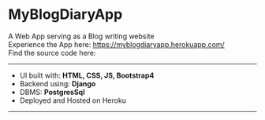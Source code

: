 # MyBlogDiaryApp

A Web App serving as a Blog writing website<br>
Experience the App here: https://myblogdiaryapp.herokuapp.com/<br>
Find the source code here: <br>
<hr>


<ul>
    <li>UI built with: <b>HTML, CSS, JS, Bootstrap4</b></li>
    <li>Backend using: <b>Django</b></li>   
    <li>DBMS: <b>PostgresSql</b></li>
    <li>Deployed and Hosted on Heroku</li>
</ul>
<hr>
